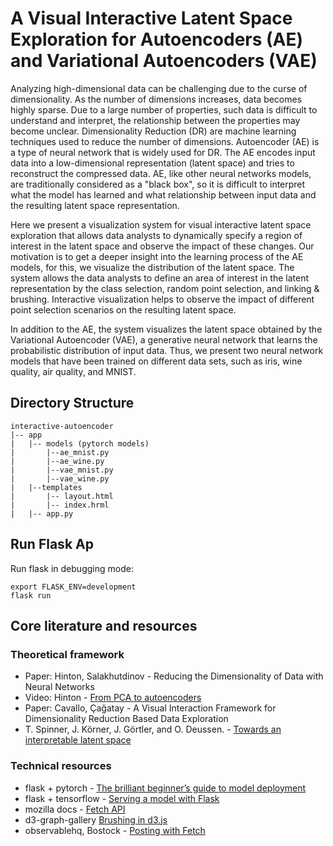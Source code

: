 # A Visual Interactive Latent Space Exploration for Autoencoders (AE) and Variational Autoencoders (VAE)

Analyzing high-dimensional data can be challenging due to the curse of dimensionality. As the number of dimensions increases, data becomes highly sparse. Due to a large number of properties, such data is difficult to understand and interpret, the relationship between the properties may become unclear. Dimensionality Reduction (DR) are machine learning techniques used to reduce the number of dimensions. Autoencoder (AE) is a type of neural network that is widely used for DR. The AE encodes input data into a low-dimensional representation (latent space) and tries to reconstruct the compressed data. AE, like other neural networks models, are traditionally considered as a "black box", so it is difficult to interpret what the model has learned and what relationship between input data and the resulting latent space representation.

Here we present a visualization system for visual interactive latent space exploration that allows data analysts to dynamically specify a region of interest in the latent space and observe the impact of these changes. Our motivation is to get a deeper insight into the learning process of the AE models, for this, we visualize the distribution of the latent space. The system allows the data analysts to define an area of interest in the latent representation by the class selection, random point selection, and linking & brushing. Interactive visualization helps to observe the impact of different point selection scenarios on the resulting latent space.

In addition to the AE, the system visualizes the latent space obtained by the Variational Autoencoder (VAE), a generative neural network that learns the probabilistic distribution of input data. Thus, we present two neural network models that have been trained on different data sets, such as iris, wine quality, air quality, and MNIST.

## Directory Structure

```
interactive-autoencoder
|-- app 
|   |-- models (pytorch models)
|       |--ae_mnist.py
|       |--ae_wine.py
|       |--vae_mnist.py
|       |--vae_wine.py
|   |--templates
|       |-- layout.html
|       |-- index.hrml
|   |-- app.py
```

## Run Flask Ap

Run flask in debugging mode:
```
export FLASK_ENV=development
flask run
```

## Core literature and resources

### Theoretical framework
* Paper: Hinton, Salakhutdinov - Reducing the Dimensionality of Data with Neural Networks
* Video: Hinton - [From PCA to autoencoders](https://www.youtube.com/watch?v=hbU7nbVDzGE)
* Paper: Cavallo, Çağatay - A Visual Interaction Framework for Dimensionality Reduction Based Data Exploration
* T. Spinner, J. Körner, J. Görtler, and O. Deussen. - [Towards an interpretable latent space](https://thilospinner.com/towards-an-interpretable-latent-space)

### Technical resources
* flask + pytorch - [The brilliant beginner’s guide to model deployment](https://heartbeat.fritz.ai/brilliant-beginners-guide-to-model-deployment-133e158f6717)
* flask + tensorflow - [Serving a model with Flask](https://guillaumegenthial.github.io/serving.html)
* mozilla docs - [Fetch API](https://developer.mozilla.org/en-US/docs/Web/API/Fetch_API)
* d3-graph-gallery [Brushing in d3.js](https://www.d3-graph-gallery.com/graph/interactivity_brush.html)
* observablehq, Bostock - [Posting with Fetch](https://observablehq.com/@mbostock/posting-with-fetch)
